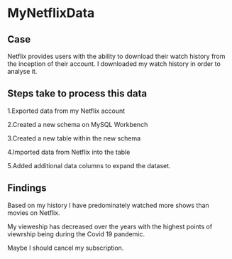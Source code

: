 # MyNetflixData

## Case
Netflix provides users with the ability to download their watch history from the inception of their account. I downloaded my watch history in order to analyse it.

## Steps take to process this data
1.Exported data from my Netflix account

2.Created a new schema on MySQL Workbench

3.Created a new table within the new schema

4.Imported data from Netflix into the table

5.Added additional data columns to expand the dataset. 

## Findings
Based on my history I have predominately watched more shows than movies on Netflix. 

My vieweship has decreased over the years with the highest points of viewrship being during the Covid 19 pandemic. 

Maybe I should cancel my subscription.




